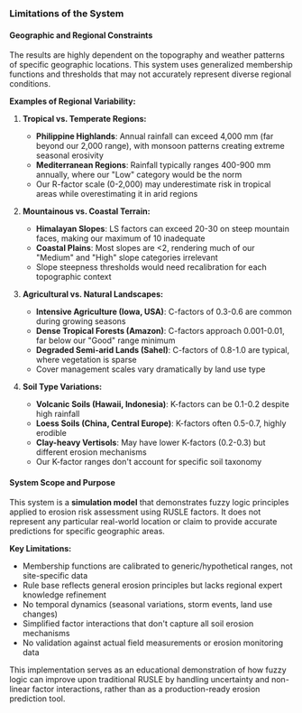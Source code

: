 ### Limitations of the System

#### Geographic and Regional Constraints
The results are highly dependent on the topography and weather patterns of specific geographic locations. This system uses generalized membership functions and thresholds that may not accurately represent diverse regional conditions.

**Examples of Regional Variability:**

1. **Tropical vs. Temperate Regions:**
   - **Philippine Highlands**: Annual rainfall can exceed 4,000 mm (far beyond our 2,000 range), with monsoon patterns creating extreme seasonal erosivity
   - **Mediterranean Regions**: Rainfall typically ranges 400-900 mm annually, where our "Low" category would be the norm
   - Our R-factor scale (0-2,000) may underestimate risk in tropical areas while overestimating it in arid regions

2. **Mountainous vs. Coastal Terrain:**
   - **Himalayan Slopes**: LS factors can exceed 20-30 on steep mountain faces, making our maximum of 10 inadequate
   - **Coastal Plains**: Most slopes are <2, rendering much of our "Medium" and "High" slope categories irrelevant
   - Slope steepness thresholds would need recalibration for each topographic context

3. **Agricultural vs. Natural Landscapes:**
   - **Intensive Agriculture (Iowa, USA)**: C-factors of 0.3-0.6 are common during growing seasons
   - **Dense Tropical Forests (Amazon)**: C-factors approach 0.001-0.01, far below our "Good" range minimum
   - **Degraded Semi-arid Lands (Sahel)**: C-factors of 0.8-1.0 are typical, where vegetation is sparse
   - Cover management scales vary dramatically by land use type

4. **Soil Type Variations:**
   - **Volcanic Soils (Hawaii, Indonesia)**: K-factors can be 0.1-0.2 despite high rainfall
   - **Loess Soils (China, Central Europe)**: K-factors often 0.5-0.7, highly erodible
   - **Clay-heavy Vertisols**: May have lower K-factors (0.2-0.3) but different erosion mechanisms
   - Our K-factor ranges don't account for specific soil taxonomy

#### System Scope and Purpose
This system is a **simulation model** that demonstrates fuzzy logic principles applied to erosion risk assessment using RUSLE factors. It does not represent any particular real-world location or claim to provide accurate predictions for specific geographic areas.

**Key Limitations:**
- Membership functions are calibrated to generic/hypothetical ranges, not site-specific data
- Rule base reflects general erosion principles but lacks regional expert knowledge refinement
- No temporal dynamics (seasonal variations, storm events, land use changes)
- Simplified factor interactions that don't capture all soil erosion mechanisms
- No validation against actual field measurements or erosion monitoring data

This implementation serves as an educational demonstration of how fuzzy logic can improve upon traditional RUSLE by handling uncertainty and non-linear factor interactions, rather than as a production-ready erosion prediction tool.